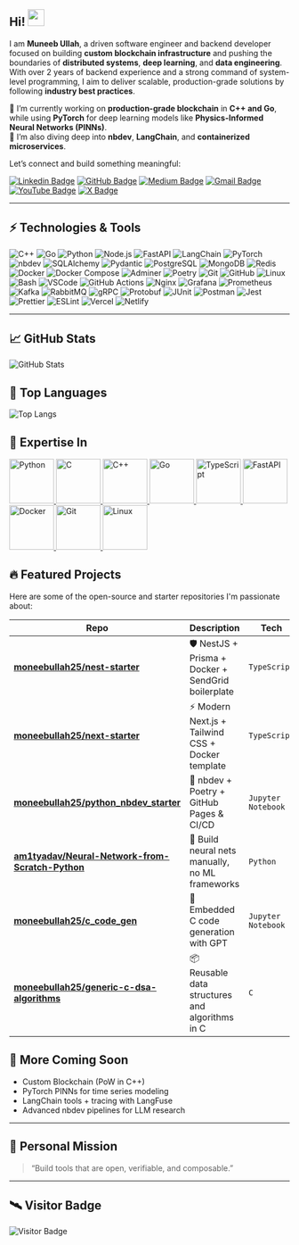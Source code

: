 ## Hi! <img src="https://raw.githubusercontent.com/aemmadi/aemmadi/master/wave.gif" width="30">

I am **Muneeb Ullah**, a driven software engineer and backend developer focused on building **custom blockchain infrastructure** and pushing the boundaries of **distributed systems**, **deep learning**, and **data engineering**. With over 2 years of backend experience and a strong command of system-level programming, I aim to deliver scalable, production-grade solutions by following **industry best practices**.

🚀 I’m currently working on **production-grade blockchain** in **C++ and Go**, while using **PyTorch** for deep learning models like **Physics-Informed Neural Networks (PINNs)**.  
🧠 I’m also diving deep into **nbdev**, **LangChain**, and **containerized microservices**.

Let’s connect and build something meaningful:

[![Linkedin Badge](https://img.shields.io/badge/-Muneeb%20Ullah-blue?style=flat-square&logo=Linkedin&logoColor=white&link=https://www.linkedin.com/in/muneeb-ullah-a988061b4/)](https://www.linkedin.com/in/muneeb-ullah-a988061b4/)
[![GitHub Badge](https://img.shields.io/badge/-moneebullah25-181717?style=flat-square&logo=github&logoColor=white&link=https://github.com/moneebullah25)](https://github.com/moneebullah25)
[![Medium Badge](https://img.shields.io/badge/-@muneebullah25-03a57a?style=flat-square&labelColor=000000&logo=Medium&link=https://medium.com/@moneebullah25)](https://medium.com/@moneebullah25)
[![Gmail Badge](https://img.shields.io/badge/-moneebullah25@gmail.com-c14438?style=flat-square&logo=Gmail&logoColor=white&link=mailto:moneebullah25@gmail.com)](mailto:moneebullah25@gmail.com)
[![YouTube Badge](https://img.shields.io/badge/-ThinkFastMoveSmart-darkred?style=flat-square&logo=youtube&logoColor=white&link=https://www.youtube.com/@ThinkFastMoveSmart)](https://www.youtube.com/@ThinkFastMoveSmart)
[![X Badge](https://img.shields.io/badge/-@moneebullah35-1DA1F2?style=flat-square&logo=twitter&logoColor=white&link=https://x.com/moneebullah35)](https://x.com/moneebullah35)

---

## ⚡ Technologies & Tools

![C++](https://img.shields.io/badge/-C++-00599C?style=flat-square&logo=c)
![Go](https://img.shields.io/badge/-Go-00ADD8?style=flat-square&logo=go)
![Python](https://img.shields.io/badge/-Python-black?style=flat-square&logo=python)
![Node.js](https://img.shields.io/badge/-Node.js-black?style=flat-square&logo=node.js)
![FastAPI](https://img.shields.io/badge/-FastAPI-005571?style=flat-square&logo=fastapi)
![LangChain](https://img.shields.io/badge/-LangChain-326ce5?style=flat-square&logo=python)
![PyTorch](https://img.shields.io/badge/-PyTorch-EE4C2C?style=flat-square&logo=pytorch)
![nbdev](https://img.shields.io/badge/-nbdev-FAAC18?style=flat-square&logo=jupyter)
![SQLAlchemy](https://img.shields.io/badge/-SQLAlchemy-FFD43B?style=flat-square&logo=python)
![Pydantic](https://img.shields.io/badge/-Pydantic-181717?style=flat-square&logo=python)
![PostgreSQL](https://img.shields.io/badge/-PostgreSQL-336791?style=flat-square&logo=postgresql)
![MongoDB](https://img.shields.io/badge/-MongoDB-black?style=flat-square&logo=mongodb)
![Redis](https://img.shields.io/badge/-Redis-black?style=flat-square&logo=redis)
![Docker](https://img.shields.io/badge/-Docker-black?style=flat-square&logo=docker)
![Docker Compose](https://img.shields.io/badge/-Docker%20Compose-2496ED?style=flat-square&logo=docker)
![Adminer](https://img.shields.io/badge/-Adminer-blue?style=flat-square)
![Poetry](https://img.shields.io/badge/-Poetry-60A5FA?style=flat-square&logo=python)
![Git](https://img.shields.io/badge/-Git-black?style=flat-square&logo=git)
![GitHub](https://img.shields.io/badge/-GitHub-181717?style=flat-square&logo=github)
![Linux](https://img.shields.io/badge/-Linux-FCC624?style=flat-square&logo=linux)
![Bash](https://img.shields.io/badge/-Bash-4EAA25?style=flat-square&logo=gnubash)
![VSCode](https://img.shields.io/badge/-VS%20Code-007ACC?style=flat-square&logo=visual-studio-code)
![GitHub Actions](https://img.shields.io/badge/-GitHub%20Actions-2088FF?style=flat-square&logo=github-actions)
![Nginx](https://img.shields.io/badge/-Nginx-009639?style=flat-square&logo=nginx)
![Grafana](https://img.shields.io/badge/-Grafana-F46800?style=flat-square&logo=grafana)
![Prometheus](https://img.shields.io/badge/-Prometheus-E6522C?style=flat-square&logo=prometheus)
![Kafka](https://img.shields.io/badge/-Kafka-000000?style=flat-square&logo=apachekafka)
![RabbitMQ](https://img.shields.io/badge/-RabbitMQ-FF6600?style=flat-square&logo=rabbitmq)
![gRPC](https://img.shields.io/badge/-gRPC-007AFF?style=flat-square&logo=grpc)
![Protobuf](https://img.shields.io/badge/-Protocol%20Buffers-336791?style=flat-square&logo=google)
![JUnit](https://img.shields.io/badge/-JUnit-25A162?style=flat-square&logo=java)
![Postman](https://img.shields.io/badge/-Postman-FF6C37?style=flat-square&logo=postman)
![Jest](https://img.shields.io/badge/-Jest-C21325?style=flat-square&logo=jest)
![Prettier](https://img.shields.io/badge/-Prettier-F7B93E?style=flat-square&logo=prettier)
![ESLint](https://img.shields.io/badge/-ESLint-4B32C3?style=flat-square&logo=eslint)
![Vercel](https://img.shields.io/badge/-Vercel-000000?style=flat-square&logo=vercel)
![Netlify](https://img.shields.io/badge/-Netlify-00C7B7?style=flat-square&logo=netlify)

---

## 📈 GitHub Stats

![GitHub Stats](https://github-readme-stats.vercel.app/api?username=moneebullah25&show_icons=true&count_private=true&include_all_commits=true&theme=github_light&hide_border=false)

## 🧠 Top Languages

![Top Langs](https://github-readme-stats.vercel.app/api/top-langs/?username=moneebullah25&layout=compact&theme=github_light&langs_count=8&exclude_repo=nextjs_piaic)

<h2>🧠 Expertise In</h2>

<p align="left">
  <a href="https://www.python.org/" title="Python">
    <img src="https://cdn.jsdelivr.net/gh/devicons/devicon/icons/python/python-original.svg" alt="Python" width="80" height="80"/>
  </a>
  <a href="https://en.cppreference.com/w/c" title="C">
    <img src="https://cdn.jsdelivr.net/gh/devicons/devicon/icons/c/c-original.svg" alt="C" width="80" height="80"/>
  </a>
  <a href="https://en.cppreference.com/w/cpp" title="C++">
    <img src="https://cdn.jsdelivr.net/gh/devicons/devicon/icons/cplusplus/cplusplus-original.svg" alt="C++" width="80" height="80"/>
  </a>
  <a href="https://go.dev/" title="Go">
    <img src="https://cdn.jsdelivr.net/gh/devicons/devicon/icons/go/go-original.svg" alt="Go" width="80" height="80"/>
  </a>
  <a href="https://www.typescriptlang.org/" title="TypeScript">
    <img src="https://cdn.jsdelivr.net/gh/devicons/devicon/icons/typescript/typescript-original.svg" alt="TypeScript" width="80" height="80"/>
  </a>
  <a href="https://fastapi.tiangolo.com/" title="FastAPI">
    <img src="https://cdn.jsdelivr.net/gh/devicons/devicon/icons/fastapi/fastapi-original.svg" alt="FastAPI" width="80" height="80"/>
  </a>
  <a href="https://www.docker.com/" title="Docker">
    <img src="https://cdn.jsdelivr.net/gh/devicons/devicon/icons/docker/docker-original.svg" alt="Docker" width="80" height="80"/>
  </a>
  <a href="https://git-scm.com/" title="Git">
    <img src="https://cdn.jsdelivr.net/gh/devicons/devicon/icons/git/git-original.svg" alt="Git" width="80" height="80"/>
  </a>
  <a href="https://www.linux.org/" title="Linux">
    <img src="https://cdn.jsdelivr.net/gh/devicons/devicon/icons/linux/linux-original.svg" alt="Linux" width="80" height="80"/>
  </a>
</p>



## 🔥 Featured Projects

Here are some of the open-source and starter repositories I'm passionate about:

| Repo | Description | Tech |
|------|-------------|------|
| [**moneebullah25/nest-starter**](https://github.com/moneebullah25/nest-starter) | 🛡️ NestJS + Prisma + Docker + SendGrid boilerplate | `TypeScript` |
| [**moneebullah25/next-starter**](https://github.com/moneebullah25/next-starter) | ⚡ Modern Next.js + Tailwind CSS + Docker template | `TypeScript` |
| [**moneebullah25/python_nbdev_starter**](https://github.com/moneebullah25/python_nbdev_starter) | 🚀 nbdev + Poetry + GitHub Pages & CI/CD | `Jupyter Notebook` |
| [**am1tyadav/Neural-Network-from-Scratch-Python**](https://github.com/am1tyadav/Neural-Network-from-Scratch-Python) | 🧠 Build neural nets manually, no ML frameworks | `Python` |
| [**moneebullah25/c_code_gen**](https://github.com/moneebullah25/c_code_gen) | 🤖 Embedded C code generation with GPT | `Jupyter Notebook` |
| [**moneebullah25/generic-c-dsa-algorithms**](https://github.com/moneebullah25/generic-c-dsa-algorithms) | 📦 Reusable data structures and algorithms in C | `C` |

## 🧠 More Coming Soon

- Custom Blockchain (PoW in C++)
- PyTorch PINNs for time series modeling
- LangChain tools + tracing with LangFuse
- Advanced nbdev pipelines for LLM research

---

## 🧭 Personal Mission

> “Build tools that are open, verifiable, and composable.”

---

## 🛰️ Visitor Badge

![Visitor Badge](https://visitor-badge.laobi.icu/badge?page_id=moneebullah25.moneebullah25)
